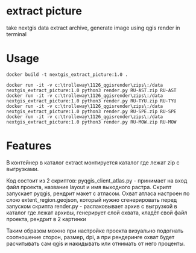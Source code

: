 # extract picture
take nextgis data extract archive, generate image using qgis render in terminal

# Usage

```
docker build -t nextgis_extract_picture:1.0 .

docker run -it -v c:\trolleway\1126_qgisrender\zips\:/data   nextgis_extract_picture:1.0 python3 render.py RU-AST.zip RU-AST
docker run -it -v c:\trolleway\1126_qgisrender\zips\:/data   nextgis_extract_picture:1.0 python3 render.py RU-TYU.zip RU-TYU
docker run -it -v c:\trolleway\1126_qgisrender\zips\:/data   nextgis_extract_picture:1.0 python3 render.py RU-SPE.zip RU-SPE
docker run -it -v c:\trolleway\1126_qgisrender\zips\:/data   nextgis_extract_picture:1.0 python3 render.py RU-MOW.zip RU-MOW
```

# Features


В контейнер в каталог extract монтируется каталог где лежат zip с выгрузками.

Код состоит из 2 скриптов:
   pyqgis_client_atlas.py - принимает на вход файл проекта, название layout и имя выходного растра. Скрипт запускает pyqgis, рендрит макет с атласом. Охват атласа настроен по слою extent_region.geojson, который нужно сгенерировать перед запуском скрипта
   render.py - распаковывает архив с выгрузкой в каталог где лежат архивы, генерирует слой охвата, кладёт свой файл проекта, рендрит в 2 картинки

Таким образом можно при настройке проекта визуально подогнать соотношение сторон, размер, dpi, а при рендеринге охват будет расчитывать сам qgis и накидывать или отнимать от него проценты.
